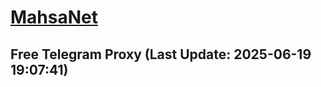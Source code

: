 
# [MahsaNet](https://t.me/mahsa_net)
## Free Telegram Proxy (Last Update: 2025-06-19 19:07:41)

    